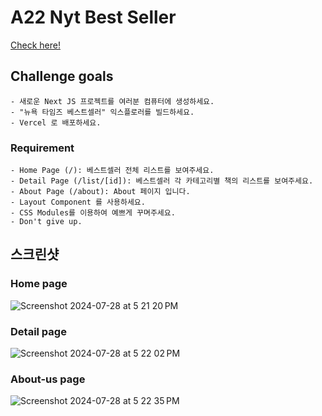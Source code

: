 # A22 Nyt Best Seller

[Check here!](https://a22-nyt-bestsellers-by-nulnu.vercel.app/)

## Challenge goals

    - 새로운 Next JS 프로젝트를 여러분 컴퓨터에 생성하세요.
    - "뉴욕 타임즈 베스트셀러" 익스플로러를 빌드하세요.
    - Vercel 로 배포하세요.

### Requirement

    - Home Page (/): 베스트셀러 전체 리스트를 보여주세요.
    - Detail Page (/list/[id]): 베스트셀러 각 카테고리별 책의 리스트를 보여주세요.
    - About Page (/about): About 페이지 입니다.
    - Layout Component 를 사용하세요.
    - CSS Modules를 이용하여 예쁘게 꾸며주세요.
    - Don't give up.

## 스크린샷

### Home page

![Screenshot 2024-07-28 at 5 21 20 PM](https://github.com/user-attachments/assets/2747e035-2f9f-46f4-9ce7-0c7bda8468f4)

### Detail page

![Screenshot 2024-07-28 at 5 22 02 PM](https://github.com/user-attachments/assets/16421bb6-1028-4b4b-b21d-040c06ffd797)

### About-us page

![Screenshot 2024-07-28 at 5 22 35 PM](https://github.com/user-attachments/assets/7d04644d-667b-489c-9bcb-bf55870d94df)
